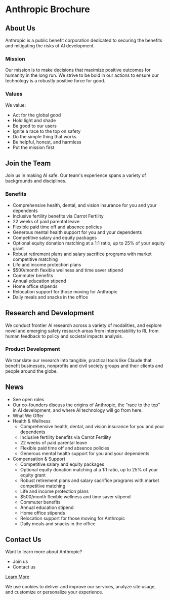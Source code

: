 # Anthropic Brochure

## About Us

Anthropic is a public benefit corporation dedicated to securing the benefits and mitigating the risks of AI development.

### Mission

Our mission is to make decisions that maximize positive outcomes for humanity in the long run. We strive to be bold in our actions to ensure our technology is a robustly positive force for good.

### Values

We value:

*   Act for the global good
*   Hold light and shade
*   Be good to our users
*   Ignite a race to the top on safety
*   Do the simple thing that works
*   Be helpful, honest, and harmless
*   Put the mission first

## Join the Team

Join us in making AI safe. Our team's experience spans a variety of backgrounds and disciplines.

### Benefits

*   Comprehensive health, dental, and vision insurance for you and your dependents
*   Inclusive fertility benefits via Carrot Fertility
*   22 weeks of paid parental leave
*   Flexible paid time off and absence policies
*   Generous mental health support for you and your dependents
*   Competitive salary and equity packages
*   Optional equity donation matching at a 1:1 ratio, up to 25% of your equity grant
*   Robust retirement plans and salary sacrifice programs with market competitive matching
*   Life and income protection plans
*   $500/month flexible wellness and time saver stipend
*   Commuter benefits
*   Annual education stipend
*   Home office stipends
*   Relocation support for those moving for Anthropic
*   Daily meals and snacks in the office

## Research and Development

We conduct frontier AI research across a variety of modalities, and explore novel and emerging safety research areas from interpretability to RL from human feedback to policy and societal impacts analysis.

### Product Development

We translate our research into tangible, practical tools like Claude that benefit businesses, nonprofits and civil society groups and their clients and people around the globe.

## News

*   See open roles
*   Our co-founders discuss the origins of Anthropic, the “race to the top” in AI development, and where AI technology will go from here.
*   What We Offer
*   Health & Wellness
    *   Comprehensive health, dental, and vision insurance for you and your dependents
    *   Inclusive fertility benefits via Carrot Fertility
    *   22 weeks of paid parental leave
    *   Flexible paid time off and absence policies
    *   Generous mental health support for you and your dependents
*   Compensation & Support
    *   Competitive salary and equity packages
    *   Optional equity donation matching at a 1:1 ratio, up to 25% of your equity grant
    *   Robust retirement plans and salary sacrifice programs with market competitive matching
    *   Life and income protection plans
    *   $500/month flexible wellness and time saver stipend
    *   Commuter benefits
    *   Annual education stipend
    *   Home office stipends
    *   Relocation support for those moving for Anthropic
    *   Daily meals and snacks in the office

## Contact Us

Want to learn more about Anthropic?

*   Join us
*   Contact us

[Learn More](https://www.anthropic.com/)

We use cookies to deliver and improve our services, analyze site usage, and customize or personalize your experience.